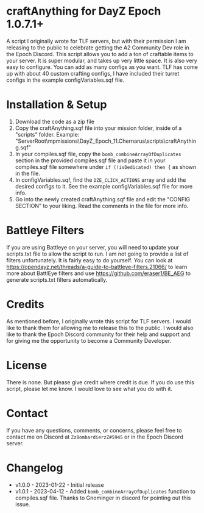 # craftAnything for DayZ Epoch 1.0.7.1+
A script I originally wrote for TLF servers, but with their permission I am releasing to the public to celebrate getting the A2 Community Dev role in the Epoch Discord.
This script allows you to add a ton of craftable items to your server. It is super modular, and takes up very little space. It is also very easy to configure. You can add as many configs as you want. TLF has come up with about 40 custom crafting configs, I have included their turret configs in the example configVariables.sqf file.

# Installation & Setup
1. Download the code as a zip file
2. Copy the craftAnything.sqf file into your mission folder, inside of a "scripts" folder. Example: "ServerRoot\mpmissions\DayZ_Epoch_11.Chernarus\scripts\craftAnything.sqf"
3. In your compiles.sqf file, copy the `bomb_combineArrayOfDuplicates` section in the provided compiles.sqf file and paste it in your compiles.sqf file somewhere under `if (!isDedicated) then {` as shown in the file.
4. In configVariables.sqf, find the `DZE_CLICK_ACTIONS` array and add the desired configs to it. See the example configVariables.sqf file for more info.
5. Go into the newly created craftAnything.sqf file and edit the "CONFIG SECTION" to your liking. Read the comments in the file for more info.

# Battleye Filters
If you are using Battleye on your server, you will need to update your scripts.txt file to allow the script to run. I am not going to provide a list of filters unfortunately. It is fairly easy to do yourself. You can look at https://opendayz.net/threads/a-guide-to-battleye-filters.21066/ to learn more about BattlEye filters and use https://github.com/eraser1/BE_AEG to generate scripts.txt filters automatically.

# Credits
As mentioned before, I originally wrote this script for TLF servers. I would like to thank them for allowing me to release this to the public. I would also like to thank the Epoch Discord community for their help and support and for giving me the opportunity to become a Community Developer.

# License
There is none. But please give credit where credit is due. If you do use this script, please let me know. I would love to see what you do with it.

# Contact
If you have any questions, comments, or concerns, please feel free to contact me on Discord at `ZzBombardierzZ#5945` or in the Epoch Discord server.

# Changelog
* v1.0.0 - 2023-01-22 - Initial release
* v1.0.1 - 2023-04-12 - Added `bomb_combineArrayOfDuplicates` function to compiles.sqf file. Thanks to Gnominger in discord for pointing out this issue.